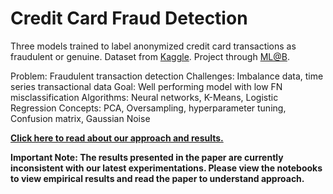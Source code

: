 # Credit Card Fraud Detection

Three models trained to label anonymized credit card transactions as fraudulent or genuine. Dataset from [Kaggle](https://www.kaggle.com/dalpozz/creditcardfraud). Project through [ML@B](https://ml.berkeley.edu).

Problem: Fraudulent transaction detection
Challenges: Imbalance data, time series transactional data
Goal: Well performing model with low FN misclassification
Algorithms: Neural networks, K-Means, Logistic Regression
Concepts: PCA, Oversampling, hyperparameter tuning, Confusion matrix, Gaussian Noise




**[Click here to read about our approach and results.](https://github.com/vamshigunji183/Machine-Learning-Fraudulent-Trasaction-Detection/blob/master/Report.pdf)** 

**Important Note: The results presented in the paper are currently inconsistent with our latest experimentations. Please view the notebooks to view empirical results and read the paper to understand approach.**
